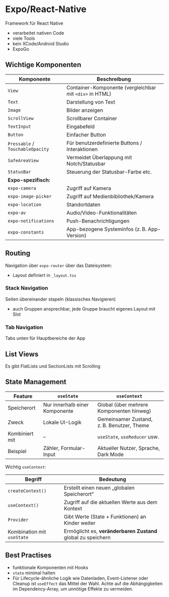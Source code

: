 # Expo/React-Native
Framework für React Native
- verarbeitet nativen Code
- viele Tools
- kein XCode/Android Studio
- ExpoGo

## Wichtige Komponenten

| Komponente                       | Beschreibung                                            |
| -------------------------------- | ------------------------------------------------------- |
| `View`                           | Container-Komponente (vergleichbar mit `<div>` in HTML) |
| `Text`                           | Darstellung von Text                                    |
| `Image`                          | Bilder anzeigen                                         |
| `ScrollView`                     | Scrollbarer Container                                   |
| `TextInput`                      | Eingabefeld                                             |
| `Button`                         | Einfacher Button                                        |
| `Pressable` / `TouchableOpacity` | Für benutzerdefinierte Buttons / Interaktionen          |
| `SafeAreaView`                   | Vermeidet Überlappung mit Notch/Statusbar               |
| `StatusBar`                      | Steuerung der Statusbar-Farbe etc.                      |
| **Expo-spezifisch:**             |                                                         |
| `expo-camera`                    | Zugriff auf Kamera                                      |
| `expo-image-picker`              | Zugriff auf Medienbibliothek/Kamera                     |
| `expo-location`                  | Standortdaten                                           |
| `expo-av`                        | Audio/Video-Funktionalitäten                            |
| `expo-notifications`             | Push-Benachrichtigungen                                 |
| `expo-constants`                 | App-bezogene Systeminfos (z. B. App-Version)            |
## Routing
Navigation über `expo-router` über das Dateisystem:
- Layout definiert in `_layout.tsx`

### Stack Navigation
Seiten übereinander stapeln (klassisches Navigieren)
- auch Gruppen ansprechbar, jede Gruppe braucht eigenes Layout mit Slot

### Tab Navigation
Tabs unten für Hauptbereiche der App
## List Views
Es gibt FlatLists und SectionLists mit Scrolling
## State Management

| Feature        | `useState`                     | `useContext`                               |
| -------------- | ------------------------------ | ------------------------------------------ |
| Speicherort    | Nur innerhalb einer Komponente | Global (über mehrere Komponenten hinweg)   |
| Zweck          | Lokale UI-Logik                | Gemeinsamer Zustand, z. B. Benutzer, Theme |
| Kombiniert mit | –                              | `useState`, `useReducer` usw.              |
| Beispiel       | Zähler, Formular-Input         | Aktueller Nutzer, Sprache, Dark Mode       |

Wichtig `useContext`:

| Begriff                    | Bedeutung                                                    |
| -------------------------- | ------------------------------------------------------------ |
| `createContext()`          | Erstellt einen neuen „globalen Speicherort“                  |
| `useContext()`             | Zugriff auf die aktuellen Werte aus dem Kontext              |
| `Provider`                 | Gibt Werte (State + Funktionen) an Kinder weiter             |
| Kombination mit `useState` | Ermöglicht es, **veränderbaren Zustand** global zu speichern |


## Best Practises
- funktionale Komponenten mit Hooks
- `state` minimal halten
- Für Lifecycle-ähnliche Logik wie Datenladen, Event-Listener oder Cleanup ist `useEffect` das Mittel der Wahl. Achte auf die Abhängigkeiten im Dependency-Array, um unnötige Effekte zu vermeiden.
